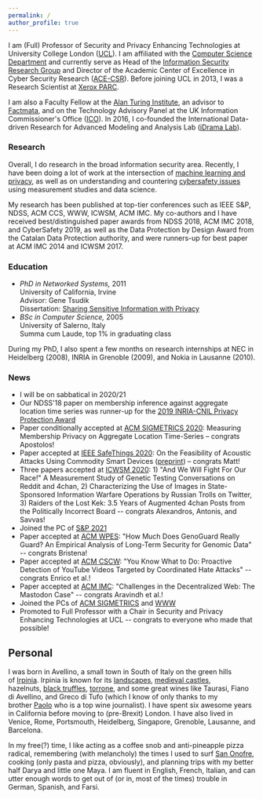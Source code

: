 ```yaml
---
permalink: /
author_profile: true
---
```


I am (Full) Professor of Security and Privacy Enhancing Technologies at University College London ([UCL](http://www.ucl.ac.uk/)). I am affiliated with the [Computer Science Department](http://www.cs.ucl.ac.uk/) and currently serve as Head of the [Information Security Research Group](http://sec.cs.ucl.ac.uk/) and Director of the Academic Center of Excellence in Cyber Security Research ([ACE-CSR](http://sec.cs.ucl.ac.uk/ace_csr/)). 
Before joining UCL in 2013, I was a Research Scientist at [Xerox PARC](http://www.parc.com/).

I am also a Faculty Fellow at the [Alan Turing Institute](https://emilianodc.com/index.html), an advisor to [Factmata](https://factmata.com), and on the Technology Advisory Panel at the UK Information Commissioner's Office ([ICO](https://ico.org.uk/)). In 2016, I co-founded the International Data-driven Research for Advanced Modeling and Analysis Lab ([iDrama Lab](https://idrama.science/)).

### Research

Overall, I do research in the broad information security area. Recently, I have been doing a lot of work at the intersection of [machine learning and privacy](https://emilianodc.com/privacyML), as well as on understanding and countering [cybersafety issues](https://emilianodc.com/cybersafety/) using measurement studies and data science.

My research has been published at top-tier conferences such as IEEE S&P, NDSS, ACM CCS, WWW, ICWSM, ACM IMC. My co-authors and I have received best/distinguished paper awards from NDSS 2018, ACM IMC 2018, and CyberSafety 2019, as well as the Data Protection by Design Award from the Catalan Data Protection authority, and were runners-up for best paper at ACM IMC 2014 and ICWSM 2017.

### Education
- *PhD in Networked Systems,* 2011   
  University of California, Irvine  
  Advisor: Gene Tsudik  
  Dissertation: [Sharing Sensitive Information with Privacy](https://emilianodc.com/PAPERS/dissertation.pdf) 
- *BSc in Computer Science,* 2005  
  University of Salerno, Italy  
  Summa cum Laude, top 1% in graduating class
 
During my PhD, I also spent a few months on research internships at NEC in Heidelberg (2008), INRIA in Grenoble (2009), and Nokia in Lausanne (2010).

<!--For a list of recent papers on machine learning and privacy, please see (https://emilianodc.com/privacyML) https://emilianodc.com/idrama-->

### News
-	I will be on sabbatical in 2020/21
-	Our NDSS'18 paper on membership inference against aggregate location time series was runner-up for the [2019 INRIA-CNIL Privacy Protection Award](https://www.cnil.fr/en/inria-and-cnil-award-2019-privacy-protection-prize-european-research-team)
-	Paper conditionally accepted at [ACM SIGMETRICS 2020](https://www.sigmetrics.org/sigmetrics2020/): Measuring Membership Privacy on Aggregate Location Time-Series &ndash; congrats Apostolos!
-	Paper accepted at [IEEE SafeThings 2020](https://www.ieee-security.org/TC/SPW2020/SafeThings/): On the Feasibility of Acoustic Attacks Using Commodity Smart Devices ([preprint](https://arxiv.org/abs/2001.07157)) &ndash; congrats Matt!
-	Three papers accepted at [ICWSM 2020](https://icwsm.org/): 1) "And We Will Fight For Our Race!" A Measurement Study of Genetic Testing Conversations on Reddit and 4chan, 2) Characterizing the Use of Images in State-Sponsored Information Warfare Operations by Russian Trolls on Twitter, 3) Raiders of the Lost Kek: 3.5 Years of Augmented 4chan Posts from the Politically Incorrect Board -- congrats Alexandros, Antonis, and Savvas!  
-	Joined the PC of [S&P 2021](https://www.ieee-security.org/TC/SP2021/)
-	Paper accepted at [ACM WPES](https://crises-deim.urv.cat/wpes2019/index.html): "How Much Does GenoGuard Really Guard? An Empirical Analysis of Long-Term Security for Genomic Data" -- congrats Bristena!
-   Paper accepted at [ACM CSCW](http://cscw.acm.org/): "You Know What to Do: Proactive Detection of YouTube Videos Targeted by Coordinated Hate Attacks" -- congrats Enrico et al.!
-   Paper accepted at [ACM IMC](https://conferences.sigcomm.org/imc/2019/): "Challenges in the Decentralized Web: The Mastodon Case" -- congrats Aravindh et al.!
-   Joined the PCs of [ACM SIGMETRICS](http://www.sigmetrics.org/sigmetrics2020/) and [WWW](https://www2020.thewebconf.org/)  
-   Promoted to Full Professor with a Chair in Security and Privacy Enhancing Technologies at UCL -- congrats to everyone who made that possible!


## Personal

I was born in Avellino, a small town in South of Italy on the green hills of [Irpinia](https://en.wikipedia.org/wiki/Irpinia). Irpinia is known for its [landscapes](https://web.unisa.it/en/campus-life/surroundings/irpinia), [medieval castles](http://www.irpinia24.it/wp/wp-content/uploads/2016/12/header.jpg), hazelnuts, [black truffles](https://www.ecoturismocampania.it/wp-content/uploads/2015/10/tartufo-nero-di-bagnoli-irpino.jpg), [torrone](http://www.italymagazine.com/sites/default/files/story/torrone.jpg), and some great wines like Taurasi, Fiano di Avellino, and Greco di Tufo (which I know of only thanks to my brother [Paolo](http://tipicamente.it/curatori/paolo-de-cristofaro/) who is a top wine journalist). I have spent six awesome years in California before moving to (pre-Brexit) London. I have also lived in Venice, Rome, Portsmouth, Heidelberg, Singapore, Grenoble, Lausanne, and Barcelona.

In my free(?) time, I like acting as a coffee snob and anti-pineapple pizza radical, remembering (with melancholy) the times I used to surf [San Onofre](http://www.parks.ca.gov/sanonofre/), cooking (only pasta and pizza, obviously), and planning trips with my better half Darya and little one Maya. I am fluent in English, French, Italian, and can utter enough words to get out of (or in, most of the times) trouble in German, Spanish, and Farsi.
